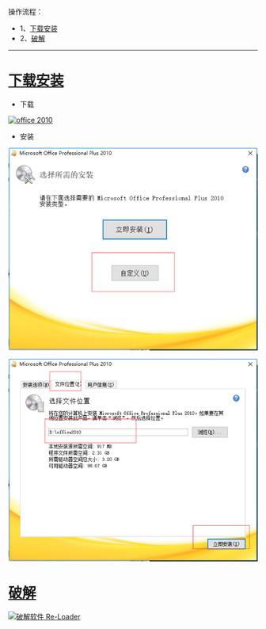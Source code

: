 操作流程：
- 1、[下载安装](#office2010-01)
- 2、[破解](#office2010-02)

***

# <a name="office2010-01" href="#" >下载安装</a>
- 下载

[![](https://img.shields.io/badge/office-2010-red.svg "office 2010")](https://pan.baidu.com/s/1R434iGfVzmoO6KKDNAg7Tw)

- 安装

![](image/1-1.png)

![](image/1-2.png)

# <a name="office2010-02" href="#" >破解</a>

[![](https://img.shields.io/badge/破解软件-Re--Loader-green.svg "破解软件 Re-Loader")](https://pan.baidu.com/s/1dBLOKCBXX5t6W0XWewM0sA)
